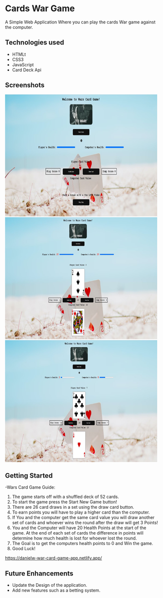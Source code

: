 # Cards War Game

A Simple Web Application Where you can play the cards War game against the computer.

## Technologies used
- HTMLt
- CSS3
- JavaScript
- Card Deck Api

## Screenshots
<img src="/images/screenshot1WarGame.jpg" width="500" height="400">
<img src="/images/screenshot2WarGame.jpg" width="500" height="400">
<img src="/images/screenshot3WarGame.jpg" width="500" height="400">


## Getting Started
 -Wars Card Game Guide:            
1. The game starts off with a shuffled deck of 52 cards.
2. To start the game press the Start New Game button!
3. There are 26 card draws in a set using the draw card button.
4. To earn points you will have to play a higher card than the computer.
5. If You and the computer get the same card value you will draw another set of cards and whoever wins the round after the draw will get 3 Points!
6. You and the Computer will have 20 Health Points at the start of the game. At the end of each set of cards the difference in points will determine how much health is lost for whoever lost the round.
7. The Goal is to get the computers health points to 0 and Win the game.
8. Good Luck!
            
  https://danielw-war-card-game-app.netlify.app/

## Future Enhancements
- Update the Design of the application.
- Add new features such as a betting system.
